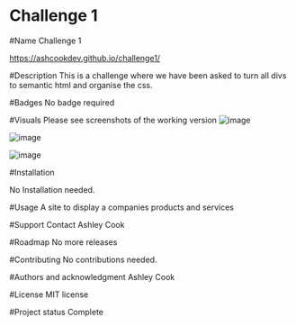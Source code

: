 # Challenge 1

#Name Challenge 1 

https://ashcookdev.github.io/challenge1/

#Description 
This is a challenge where we have been asked to turn all divs to semantic html and organise the css.

#Badges No badge required

#Visuals Please see screenshots of the working version
![image](https://user-images.githubusercontent.com/117311931/225054877-e9510ea8-734c-43dc-93f6-c4522de45fac.png)

![image](https://user-images.githubusercontent.com/117311931/225055607-7eb70cf1-ad08-4583-a8bd-8aa39b69d2eb.png)

![image](https://user-images.githubusercontent.com/117311931/225056145-3c41d3d0-4a5a-4680-ac36-4d4aef9b81e1.png)



#Installation

No Installation needed.

#Usage
A site to display a companies products and services

#Support 
Contact Ashley Cook

#Roadmap 
No more releases

#Contributing 
No contributions needed.

#Authors and acknowledgment Ashley Cook

#License MIT license

#Project status Complete
